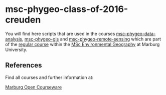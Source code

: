 # msc-phygeo-class-of-2016-creuden

You will find here scripts that are used in the courses [msc-phygeo-data-analysis](http://moc.online.uni-marburg.de/doku.php?id=courses:msc:msc-phygeo-data-analysis:description), [msc-phygeo-gis](http://moc.online.uni-marburg.de/doku.php?id=courses:msc:msc-phygeo-gis:description) and [msc-phygeo-remote-sensing](http://moc.online.uni-marburg.de/doku.php?id=courses:msc:msc-phygeo-remote-sensing:description) which are part of the [regular course](http://moc.environmentalinformatics-marburg.de/doku.php?id=start) within the [MSc Environmental Geography](http://www.uni-marburg.de/fb19/studium/studiengaenge/msc-environmentalgeography/index_html) at Marburg University.

## References
Find all courses and further information at:

[Marburg Open Courseware](http://moc.environmentalinformatics-marburg.de/doku.php)

